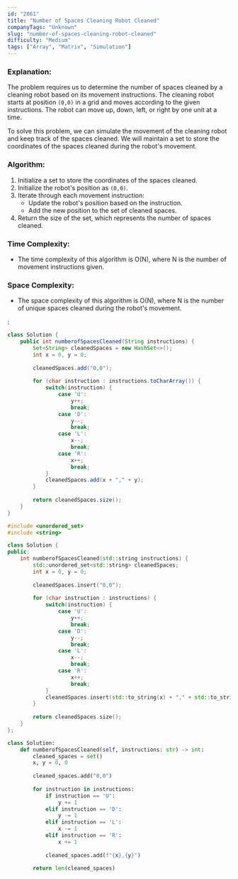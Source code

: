 ```yaml
---
id: "2061"
title: "Number of Spaces Cleaning Robot Cleaned"
companyTags: "Unknown"
slug: "number-of-spaces-cleaning-robot-cleaned"
difficulty: "Medium"
tags: ["Array", "Matrix", "Simulation"]
---
```


### Explanation:

The problem requires us to determine the number of spaces cleaned by a cleaning robot based on its movement instructions. The cleaning robot starts at position `(0,0)` in a grid and moves according to the given instructions. The robot can move up, down, left, or right by one unit at a time.

To solve this problem, we can simulate the movement of the cleaning robot and keep track of the spaces cleaned. We will maintain a set to store the coordinates of the spaces cleaned during the robot's movement.

### Algorithm:
1. Initialize a set to store the coordinates of the spaces cleaned.
2. Initialize the robot's position as `(0,0)`.
3. Iterate through each movement instruction:
    - Update the robot's position based on the instruction.
    - Add the new position to the set of cleaned spaces.
4. Return the size of the set, which represents the number of spaces cleaned.

### Time Complexity:
- The time complexity of this algorithm is O(N), where N is the number of movement instructions given.

### Space Complexity:
- The space complexity of this algorithm is O(N), where N is the number of unique spaces cleaned during the robot's movement.

:

```java
class Solution {
    public int numberofSpacesCleaned(String instructions) {
        Set<String> cleanedSpaces = new HashSet<>();
        int x = 0, y = 0;
        
        cleanedSpaces.add("0,0");
        
        for (char instruction : instructions.toCharArray()) {
            switch(instruction) {
                case 'U':
                    y++;
                    break;
                case 'D':
                    y--;
                    break;
                case 'L':
                    x--;
                    break;
                case 'R':
                    x++;
                    break;
            }
            cleanedSpaces.add(x + "," + y);
        }
        
        return cleanedSpaces.size();
    }
}
```

```cpp
#include <unordered_set>
#include <string>

class Solution {
public:
    int numberofSpacesCleaned(std::string instructions) {
        std::unordered_set<std::string> cleanedSpaces;
        int x = 0, y = 0;
        
        cleanedSpaces.insert("0,0");
        
        for (char instruction : instructions) {
            switch(instruction) {
                case 'U':
                    y++;
                    break;
                case 'D':
                    y--;
                    break;
                case 'L':
                    x--;
                    break;
                case 'R':
                    x++;
                    break;
            }
            cleanedSpaces.insert(std::to_string(x) + "," + std::to_string(y));
        }
        
        return cleanedSpaces.size();
    }
};
```

```python
class Solution:
    def numberofSpacesCleaned(self, instructions: str) -> int:
        cleaned_spaces = set()
        x, y = 0, 0
        
        cleaned_spaces.add("0,0")
        
        for instruction in instructions:
            if instruction == 'U':
                y += 1
            elif instruction == 'D':
                y -= 1
            elif instruction == 'L':
                x -= 1
            elif instruction == 'R':
                x += 1
            
            cleaned_spaces.add(f"{x},{y}")
        
        return len(cleaned_spaces)
```